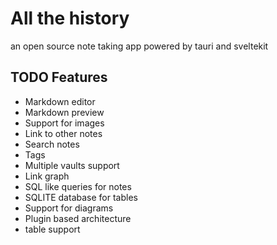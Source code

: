 # All the history
an open source note taking app powered by tauri and sveltekit

## TODO Features 

- Markdown editor 
- Markdown preview
- Support for images
- Link to other notes
- Search notes
- Tags
- Multiple vaults support
- Link graph 
- SQL like queries for notes 
- SQLITE database for tables 
- Support for diagrams
- Plugin based architecture
- table support